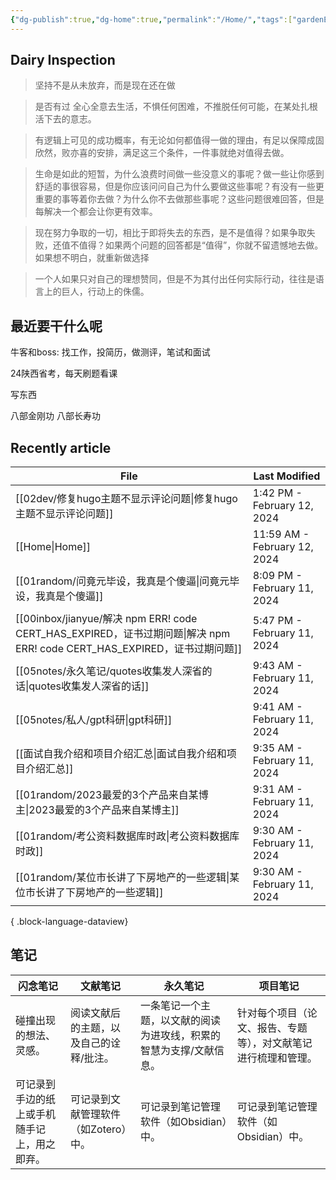 ```yaml
---
{"dg-publish":true,"dg-home":true,"permalink":"/Home/","tags":["gardenEntry"],"dgPassFrontmatter":true,"noteIcon":""}
---
```



## Dairy Inspection

> 坚持不是从未放弃，而是现在还在做

> 是否有过 全心全意去生活，不惧任何困难，不推脱任何可能，在某处扎根活下去的意志。

> 有逻辑上可见的成功概率，有无论如何都值得一做的理由，有足以保障成固欣然，败亦喜的安排，满足这三个条件，一件事就绝对值得去做。

> 生命是如此的短暂，为什么浪费时间做一些没意义的事呢？做一些让你感到舒适的事很容易，但是你应该问问自己为什么要做这些事呢？有没有一些更重要的事等着你去做？为什么你不去做那些事呢？这些问题很难回答，但是每解决一个都会让你更有效率。

> 现在努力争取的一切，相比于即将失去的东西，是不是值得？如果争取失败，还值不值得？如果两个问题的回答都是“值得”，你就不留遗憾地去做。如果想不明白，就重新做选择

> 一个人如果只对自己的理想赞同，但是不为其付出任何实际行动，往往是语言上的巨人，行动上的侏儒。


##  最近要干什么呢


牛客和boss: 找工作，投简历，做测评，笔试和面试

24陕西省考，每天刷题看课


写东西


八部金刚功
八部长寿功







## Recently article

| File                                                                                                      | Last Modified                |
| --------------------------------------------------------------------------------------------------------- | ---------------------------- |
| [[02dev/修复hugo主题不显示评论问题\|修复hugo主题不显示评论问题]]                                                             | 1:42 PM - February 12, 2024  |
| [[Home\|Home]]                                                                                         | 11:59 AM - February 12, 2024 |
| [[01random/问竟元毕设，我真是个傻逼\|问竟元毕设，我真是个傻逼]]                                                                | 8:09 PM - February 11, 2024  |
| [[00inbox/jianyue/解决 npm ERR! code CERT_HAS_EXPIRED，证书过期问题\|解决 npm ERR! code CERT_HAS_EXPIRED，证书过期问题]] | 5:47 PM - February 11, 2024  |
| [[05notes/永久笔记/quotes收集发人深省的话\|quotes收集发人深省的话]]                                                        | 9:43 AM - February 11, 2024  |
| [[05notes/私人/gpt科研\|gpt科研]]                                                                            | 9:41 AM - February 11, 2024  |
| [[面试自我介绍和项目介绍汇总\|面试自我介绍和项目介绍汇总]]                                                                       | 9:35 AM - February 11, 2024  |
| [[01random/2023最爱的3个产品来自某博主\|2023最爱的3个产品来自某博主]]                                                        | 9:31 AM - February 11, 2024  |
| [[01random/考公资料数据库时政\|考公资料数据库时政]]                                                                      | 9:30 AM - February 11, 2024  |
| [[01random/某位市长讲了下房地产的一些逻辑\|某位市长讲了下房地产的一些逻辑]]                                                          | 9:30 AM - February 11, 2024  |

{ .block-language-dataview}


## 笔记

| 闪念笔记 | 文献笔记 | 永久笔记 | 项目笔记 |
| ---- | ---- | ---- | ---- |
| 碰撞出现的想法、灵感。 | 阅读文献后的主题，以及自己的诠释/批注。 | 一条笔记一个主题，以文献的阅读为进攻线，积累的智慧为支撑/文献信息。 | 针对每个项目（论文、报告、专题等），对文献笔记进行梳理和管理。 |
| 可记录到手边的纸上或手机随手记上，用之即弃。 | 可记录到文献管理软件（如Zotero）中。 | 可记录到笔记管理软件（如Obsidian）中。 | 可记录到笔记管理软件（如Obsidian）中。 |


